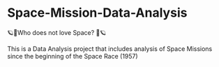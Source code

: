# Space-Mission-Data-Analysis
🪐🌌Who does not love Space? 🌌🪐

This is a Data Analysis project that includes analysis of Space Missions since the beginning of the Space Race (1957)
